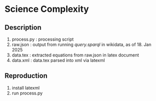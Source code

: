 # Science Complexity

## Description

1. process.py : processing script
2. raw.json : output from running *query.sparql* in wikidata, as of 18. Jan 2025
3. data.tex : extracted equations from raw.json in latex document
4. data.xml : data.tex parsed into xml via latexml

## Reproduction

1. install latexml 
2. run process.py
